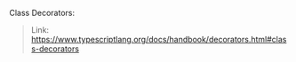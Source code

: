 Class Decorators:
> Link: https://www.typescriptlang.org/docs/handbook/decorators.html#class-decorators
